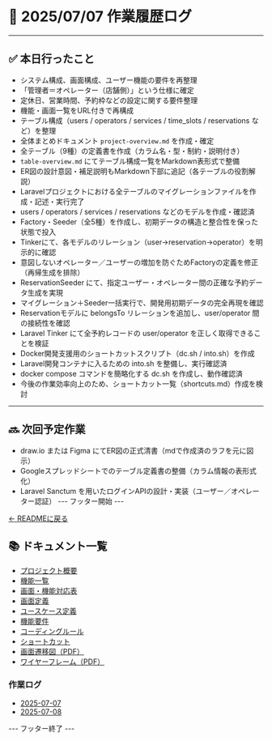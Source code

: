 # 📅 2025/07/07 作業履歴ログ

---

## ✅ 本日行ったこと

- システム構成、画面構成、ユーザー機能の要件を再整理
- 「管理者＝オペレーター（店舗側）」という仕様に確定
- 定休日、営業時間、予約枠などの設定に関する要件整理
- 機能・画面一覧をURL付きで再構成
- テーブル構成（users / operators / services / time_slots / reservations など）を整理
- 全体まとめドキュメント `project-overview.md` を作成・確定
- 全テーブル（9種）の定義書を作成（カラム名・型・制約・説明付き）
- `table-overview.md` にてテーブル構成一覧をMarkdown表形式で整備
- ER図の設計意図・補足説明もMarkdown下部に追記（各テーブルの役割解説）
- Laravelプロジェクトにおける全テーブルのマイグレーションファイルを作成・記述・実行完了
- users / operators / services / reservations などのモデルを作成・確認済
- Factory・Seeder（全5種）を作成し、初期データの構造と整合性を保った状態で投入
- Tinkerにて、各モデルのリレーション（user→reservation→operator）を明示的に確認
- 意図しないオペレーター／ユーザーの増加を防ぐためFactoryの定義を修正（再帰生成を排除）
- ReservationSeeder にて、指定ユーザー・オペレーター間の正確な予約データ生成を実現
- マイグレーション＋Seeder一括実行で、開発用初期データの完全再現を確認
- Reservationモデルに belongsTo リレーションを追加し、user/operator 間の接続性を確認
- Laravel Tinker にて全予約レコードの user/operator を正しく取得できることを検証
- Docker開発支援用のショートカットスクリプト（dc.sh / into.sh）を作成
- Laravel開発コンテナに入るための into.sh を整備し、実行確認済
- docker compose コマンドを簡略化する dc.sh を作成し、動作確認済
- 今後の作業効率向上のため、ショートカット一覧（shortcuts.md）作成を検討

---

## 🔜 次回予定作業

- draw.io または Figma にてER図の正式清書（mdで作成済のラフを元に図示）
- Googleスプレッドシートでのテーブル定義書の整備（カラム情報の表形式化）
- Laravel Sanctum を用いたログインAPIの設計・実装（ユーザー／オペレーター認証）
--- フッター開始 ---

[← READMEに戻る](../../README.md)

## 📚 ドキュメント一覧

- [プロジェクト概要](../project-overview.md)
- [機能一覧](../features.md)
- [画面・機能対応表](../function_screen_map.md)
- [画面定義](../screens.md)
- [ユースケース定義](../usecase_reserve.md)
- [機能要件](../functional_requirements.md)
- [コーディングルール](../coding-rules.md)
- [ショートカット](../shortcuts.md)
- [画面遷移図（PDF）](../画面遷移図.pdf)
- [ワイヤーフレーム（PDF）](../ワイヤーフレーム.pdf)

### 作業ログ
- [2025-07-07](../logs/2025-07-07.md)
- [2025-07-08](../logs/2025-07-08.md)

--- フッター終了 ---